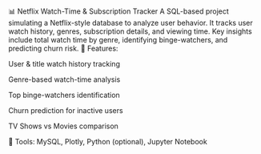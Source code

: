 📊 Netflix Watch-Time & Subscription Tracker
A SQL-based project simulating a Netflix-style database to analyze user behavior. It tracks user watch history, genres, subscription details, and viewing time. Key insights include total watch time by genre, identifying binge-watchers, and predicting churn risk.
🔧 Features:

User & title watch history tracking

Genre-based watch-time analysis

Top binge-watchers identification

Churn prediction for inactive users

TV Shows vs Movies comparison

📂 Tools: MySQL, Plotly, Python (optional), Jupyter Notebook
